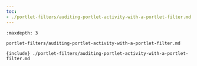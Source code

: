 ```yaml
---
toc:
- ./portlet-filters/auditing-portlet-activity-with-a-portlet-filter.md
---
```


```{toctree}
:maxdepth: 3

portlet-filters/auditing-portlet-activity-with-a-portlet-filter.md
```
`{include} ./portlet-filters/auditing-portlet-activity-with-a-portlet-filter.md`